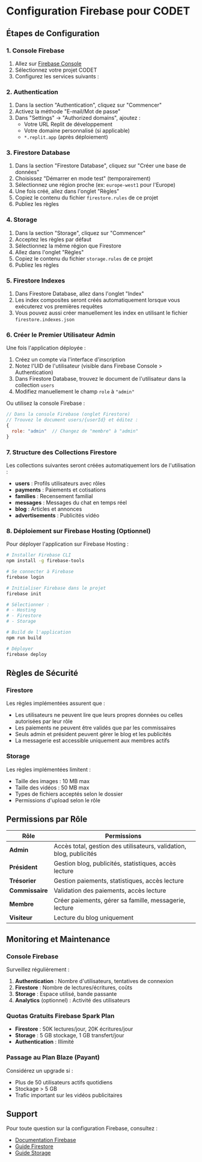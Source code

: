 # Configuration Firebase pour CODET

## Étapes de Configuration

### 1. Console Firebase
1. Allez sur [Firebase Console](https://console.firebase.google.com/)
2. Sélectionnez votre projet CODET
3. Configurez les services suivants :

### 2. Authentication
1. Dans la section "Authentication", cliquez sur "Commencer"
2. Activez la méthode "E-mail/Mot de passe"
3. Dans "Settings" → "Authorized domains", ajoutez :
   - Votre URL Replit de développement
   - Votre domaine personnalisé (si applicable)
   - `*.replit.app` (après déploiement)

### 3. Firestore Database
1. Dans la section "Firestore Database", cliquez sur "Créer une base de données"
2. Choisissez "Démarrer en mode test" (temporairement)
3. Sélectionnez une région proche (ex: `europe-west1` pour l'Europe)
4. Une fois créé, allez dans l'onglet "Règles"
5. Copiez le contenu du fichier `firestore.rules` de ce projet
6. Publiez les règles

### 4. Storage
1. Dans la section "Storage", cliquez sur "Commencer"
2. Acceptez les règles par défaut
3. Sélectionnez la même région que Firestore
4. Allez dans l'onglet "Règles"
5. Copiez le contenu du fichier `storage.rules` de ce projet
6. Publiez les règles

### 5. Firestore Indexes
1. Dans Firestore Database, allez dans l'onglet "Index"
2. Les index composites seront créés automatiquement lorsque vous exécuterez vos premières requêtes
3. Vous pouvez aussi créer manuellement les index en utilisant le fichier `firestore.indexes.json`

### 6. Créer le Premier Utilisateur Admin
Une fois l'application déployée :

1. Créez un compte via l'interface d'inscription
2. Notez l'UID de l'utilisateur (visible dans Firebase Console > Authentication)
3. Dans Firestore Database, trouvez le document de l'utilisateur dans la collection `users`
4. Modifiez manuellement le champ `role` à `"admin"`

Ou utilisez la console Firebase :
```javascript
// Dans la console Firebase (onglet Firestore)
// Trouvez le document users/{userId} et éditez :
{
  role: "admin"  // Changez de "membre" à "admin"
}
```

### 7. Structure des Collections Firestore

Les collections suivantes seront créées automatiquement lors de l'utilisation :

- **users** : Profils utilisateurs avec rôles
- **payments** : Paiements et cotisations
- **families** : Recensement familial
- **messages** : Messages du chat en temps réel
- **blog** : Articles et annonces
- **advertisements** : Publicités vidéo

### 8. Déploiement sur Firebase Hosting (Optionnel)

Pour déployer l'application sur Firebase Hosting :

```bash
# Installer Firebase CLI
npm install -g firebase-tools

# Se connecter à Firebase
firebase login

# Initialiser Firebase dans le projet
firebase init

# Sélectionner :
# - Hosting
# - Firestore
# - Storage

# Build de l'application
npm run build

# Déployer
firebase deploy
```

## Règles de Sécurité

### Firestore
Les règles implémentées assurent que :
- Les utilisateurs ne peuvent lire que leurs propres données ou celles autorisées par leur rôle
- Les paiements ne peuvent être validés que par les commissaires
- Seuls admin et président peuvent gérer le blog et les publicités
- La messagerie est accessible uniquement aux membres actifs

### Storage
Les règles implémentées limitent :
- Taille des images : 10 MB max
- Taille des vidéos : 50 MB max
- Types de fichiers acceptés selon le dossier
- Permissions d'upload selon le rôle

## Permissions par Rôle

| Rôle | Permissions |
|------|-------------|
| **Admin** | Accès total, gestion des utilisateurs, validation, blog, publicités |
| **Président** | Gestion blog, publicités, statistiques, accès lecture |
| **Trésorier** | Gestion paiements, statistiques, accès lecture |
| **Commissaire** | Validation des paiements, accès lecture |
| **Membre** | Créer paiements, gérer sa famille, messagerie, lecture |
| **Visiteur** | Lecture du blog uniquement |

## Monitoring et Maintenance

### Console Firebase
Surveillez régulièrement :
1. **Authentication** : Nombre d'utilisateurs, tentatives de connexion
2. **Firestore** : Nombre de lectures/écritures, coûts
3. **Storage** : Espace utilisé, bande passante
4. **Analytics** (optionnel) : Activité des utilisateurs

### Quotas Gratuits Firebase Spark Plan
- **Firestore** : 50K lectures/jour, 20K écritures/jour
- **Storage** : 5 GB stockage, 1 GB transfert/jour
- **Authentication** : Illimité

### Passage au Plan Blaze (Payant)
Considérez un upgrade si :
- Plus de 50 utilisateurs actifs quotidiens
- Stockage > 5 GB
- Trafic important sur les vidéos publicitaires

## Support
Pour toute question sur la configuration Firebase, consultez :
- [Documentation Firebase](https://firebase.google.com/docs)
- [Guide Firestore](https://firebase.google.com/docs/firestore)
- [Guide Storage](https://firebase.google.com/docs/storage)
